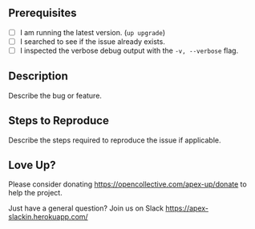 ## Prerequisites

* [ ] I am running the latest version. (`up upgrade`)
* [ ] I searched to see if the issue already exists.
* [ ] I inspected the verbose debug output with the `-v, --verbose` flag.

## Description

Describe the bug or feature.

## Steps to Reproduce

Describe the steps required to reproduce the issue if applicable.

## Love Up?

Please consider donating https://opencollective.com/apex-up/donate to help the project.

Just have a general question? Join us on Slack https://apex-slackin.herokuapp.com/
